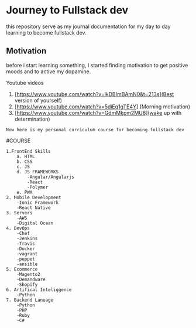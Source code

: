 # Journey to Fullstack dev
this repository serve as my journal documentation for my day to day learning to become fullstack dev.

## Motivation
before  i start learning something, I started finding motivation to get positive moods and to active my dopamine.

Youtube videos
1. [https://www.youtube.com/watch?v=lkDBImBAmN0&t=213s](Best version of yourself)
2. [https://www.youtube.com/watch?v=5diEq1gTE4Y] (Morning motivation)
3. [https://www.youtube.com/watch?v=GdmMkpm2MU8](wake up with determination)

```
Now here is my personal curriculum course for becoming fullstack dev
```
#COURSE
```
1.FrontEnd Skills
    a. HTML 
    b. CSS
    c. JS
    d. JS FRAMEWORKS
        -Angular/Angularjs
        -React
        -Polymer
    e. PWA   
2. Mobile Development
    -Ionic Framework
    -React Native
3. Servers
    -AWS
    -Digital Ocean
4. DevOps
    -Chef
    -Jenkins
    -Travis
    -Docker
    -vagrant
    -puppet
    -ansible
5. Ecommerce 
    -Magento2
    -Demandware
    -Shopify
6. Artifical Inteliggence
    -Python
7. Backend Lanuage
    -Python
    -PHP
    -Ruby
    -C#
```



